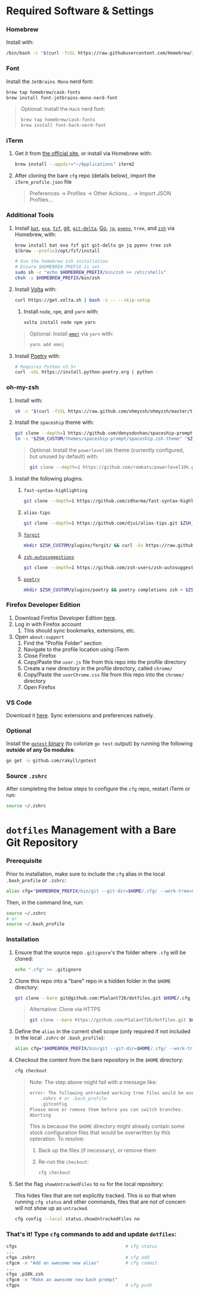 # Required Software & Settings

### Homebrew
Install with:

```sh
/bin/bash -c "$(curl -fsSL https://raw.githubusercontent.com/Homebrew/install/HEAD/install.sh)"
```

### Font

Install the `JetBrains Mono` nerd font:

```sh
brew tap homebrew/cask-fonts
brew install font-jetbrains-mono-nerd-font
```

> Optional: Install the `Hack` nerd font:
>
> ```sh
> brew tap homebrew/cask-fonts
> brew install font-hack-nerd-font
> ```

### iTerm

1. Get it from [the official site](https://iterm2.com/), or install via Homebrew with:

    ```sh
    brew install --appdir="~/Applications" iterm2
    ```

1. After cloning the bare `cfg` repo (details below), import the `iTerm_profile.json` file
    > Preferences -> Profiles -> Other Actions... -> Import JSON Profiles...

### Additional Tools

1. Install [`bat`](https://github.com/sharkdp/bat), [`exa`](https://the.exa.website/), [`fzf`](https://github.com/junegunn/fzf), [git](https://git-scm.com/), [`git-delta`](https://github.com/dandavison/delta), [Go](https://golang.org/), [`jq`](https://stedolan.github.io/jq/), [`pyenv`](https://github.com/pyenv/pyenv), `tree`, and [`zsh`](https://www.zsh.org/) via Homebrew, with:

    ```sh
    brew install bat exa fzf git git-delta go jq pyenv tree zsh
    $(brew --prefix)/opt/fzf/install

    # Use the homebrew zsh installation
    # Ensure $HOMEBREW_PREFIX is set
    sudo sh -c "echo $HOMEBREW_PREFIX/bin/zsh >> /etc/shells"
    chsh -s $HOMEBREW_PREFIX/bin/zsh
    ```

1. Install [Volta](https://volta.sh/) with:

    ```sh
    curl https://get.volta.sh | bash -s -- --skip-setup
    ```

    1. Install `node`, `npm`, and `yarn` with:

        ```sh
        volta install node npm yarn
        ```

    > Optional: Install [`emoj`](https://github.com/sindresorhus/emoj) via `yarn` with:
    >
    >   ```sh
    >   yarn add emoj
    >   ```

1. Install [Poetry](https://github.com/python-poetry/poetry) with:

    ```sh
    # Requires Python v3.5+
    curl -sSL https://install.python-poetry.org | python -
    ```

### oh-my-zsh

1. Install with:

    ```sh
    sh -c "$(curl -fsSL https://raw.github.com/ohmyzsh/ohmyzsh/master/tools/install.sh)"
    ```

1. Install the `spaceship` theme with:

    ```sh
    git clone --depth=1 https://github.com/denysdovhan/spaceship-prompt.git $ZSH_CUSTOM/themes/spaceship-prompt
    ln -s "$ZSH_CUSTOM/themes/spaceship-prompt/spaceship.zsh-theme" "$ZSH_CUSTOM/themes/spaceship.zsh-theme"
    ```

    > Optional: Install the `powerlevel10k` theme (currently configured, but unused by default) with:
    >
    > ```sh
    > git clone --depth=1 https://github.com/romkatv/powerlevel10k.git $ZSH_CUSTOM/themes/powerlevel10k
    > ```

1. Install the following plugins:
    1. `fast-syntax-highlighting`

        ```sh
        git clone --depth=1 https://github.com/zdharma/fast-syntax-highlighting.git $ZSH_CUSTOM/plugins/fast-syntax-highlighting
        ```

    1. `alias-tips`

        ```sh
        git clone --depth=1 https://github.com/djui/alias-tips.git $ZSH_CUSTOM/plugins/alias-tips
        ```

    1. [`forgit`](https://github.com/wfxr/forgit)

        ```sh
        mkdir $ZSH_CUSTOM/plugins/forgit/ && curl -Ss https://raw.githubusercontent.com/wfxr/forgit/master/forgit.plugin.zsh -o $ZSH_CUSTOM/plugins/forgit/forgit.plugin.zsh
        ```

    1. [`zsh-autosuggestions`](https://github.com/zsh-users/zsh-autosuggestions)

        ```sh
        git clone --depth=1 https://github.com/zsh-users/zsh-autosuggestions $ZSH_CUSTOM/plugins/zsh-autosuggestions
        ```

    1. [`poetry`](https://github.com/python-poetry/poetry#enable-tab-completion-for-bash-fish-or-zsh)

        ```sh
        mkdir $ZSH_CUSTOM/plugins/poetry && poetry completions zsh > $ZSH_CUSTOM/plugins/poetry/_poetry
        ```

### Firefox Developer Edition

1. Download Firefox Developer Edition [here](https://www.mozilla.org/en-US/firefox/developer/).
1. Log in with Firefox account
    1. This should sync bookmarks, extensions, etc.
1. Open `about:support`
    1. Find the "Profile Folder" section
    1. Navigate to the profile location using iTerm
    1. Close Firefox
    1. Copy/Paste the `user.js` file from this repo into the profile directory
    1. Create a new directory in the profile directory, called `chrome/`
    1. Copy/Paste the `userChrome.css` file from this repo into the `chrome/` directory
    1. Open Firefox

### VS Code

Download it [here](https://code.visualstudio.com/). Sync extensions and preferences natively.

### Optional

Install the [`gotest` binary](https://github.com/rakyll/gotest) (to colorize `go test` output) by running the following **outside of any Go modules**:

```sh
go get -u github.com/rakyll/gotest
```

### Source `.zshrc`

After completing the below steps to configure the `cfg` repo, restart iTerm or run:

```sh
source ~/.zshrc
```

# `dotfiles` Management with a Bare Git Repository

### Prerequisite

Prior to installation, make sure to include the `cfg` alias in the local `.bash_profile` or `.zshrc`:

```sh
alias cfg="$HOMEBREW_PREFIX/bin/git --git-dir=$HOME/.cfg/ --work-tree=$HOME"
```

Then, in the command line, run:

```sh
source ~/.zshrc
# or
source ~/.bash_profile
```

### Installation

1. Ensure that the source repo `.gitignore`'s the folder where `.cfg` will be cloned:

    ```sh
    echo ".cfg" >> .gitignore
    ```

1. Clone this repo into a "bare" repo in a hidden folder in the `$HOME` directory:

    ```sh
    git clone --bare git@github.com:PSalant726/dotfiles.git $HOME/.cfg
    ```
    > Alternative: Clone via HTTPS
    > ```sh
    > git clone --bare https://github.com/PSalant726/dotfiles.git $HOME/.cfg
    > ```

1. Define the `alias` in the current shell scope (only required if not included in the local `.zshrc` or `.bash_profile`):

    ```sh
    alias cfg="$HOMEBREW_PREFIX/bin/git --git-dir=$HOME/.cfg/ --work-tree=$HOME"
    ```

1. Checkout the content from the bare repository in the `$HOME` directory:

    ```sh
    cfg checkout
    ```

    > Note: The step above might fail with a message like:
    >
    > ```sh
    > error: The following untracked working tree files would be overwritten by checkout:
    >     .zshrc # or .bash_profile
    >     .gitconfig
    > Please move or remove them before you can switch branches.
    > Aborting
    > ```
    >
    > This is because the `$HOME` directory might already contain some stock configuration files that would be overwritten by this opteration. To resolve:
    >   1. Back up the files (if necessary), or remove them
    >   2. Re-run the `checkout`:
    >
    >       ```sh
    >       cfg checkout
    >       ```

1. Set the flag `showUntrackedFiles` to `no` for the local repository:

    This hides files that are not explicitly tracked. This is so that when running `cfg status` and other commands, files that are not of concern will not show up as `untracked`.

    ```sh
    cfg config --local status.showUntrackedFiles no
    ```

### That's it! Type `cfg` commands to add and update `dotfiles`:

```sh
cfgs                                         # cfg status
...
cfga .zshrc                                  # cfg add
cfgcm -m "Add an awesome new alias"          # cfg commit
...
cfga .p10k.zsh
cfgcm -m "Make an awesome new bash prompt"
cfgps                                        # cfg push
```
